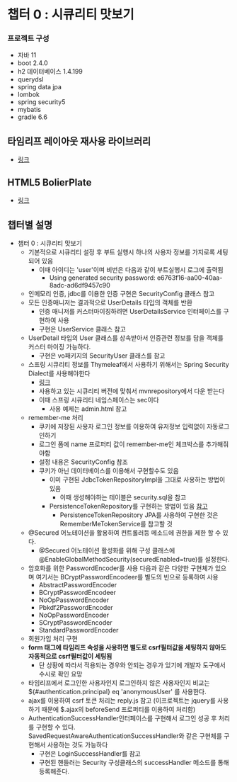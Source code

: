 # 챕터 0 : 시큐리티 맛보기

### 프로젝트 구성
* 자바 11
* boot 2.4.0
* h2 데이터베이스 1.4.199
* querydsl
* spring data jpa
* lombok
* spring security5
* mybatis
* gradle 6.6

## 타임리프 레이아웃 재사용 라이브러리
* [링크](https://ultraq.github.io/thymeleaf-layout-dialect/)

## HTML5 BolierPlate
* [링크](https://html5boilerplate.com)

## 챕터별 설명
 - 챕터 0 : 시큐리티 맛보기
    - 기본적으로 시큐리티 설정 후 부트 실행시 하나의 사용자 정보를 가지로록 세팅되어 있음
       - 이때 아이디는 'user'이며 비번은 다음과 같이 부트실행시 로그에 출력됨
         - Using generated security password: e6763f16-aa00-40aa-8adc-ad6df9457c90
    - 인메모리 인증, jdbc를 이용한 인증 구현은 SecurityConfig 클래스 참고
    - 모든 인증매니저는 결과적으로 UserDetails 타입의 객체를 반환
       - 인증 매니저를 커스터마이징하려면 UserDetailsService 인터페이스를 구현하여 사용
       - 구현은 UserService 클래스 참고
    - UserDetail 타입의 User 클래스를 상속받아서 인증관련 정보를 담을 객체를 커스터 마이징 가능하다.
       - 구현은 vo패키지의 SecurityUser 클래스를 참고
    - 스프링 시큐리티 정보를 Thymeleaf에서 사용하기 위해서는 Spring Security Dialect를 사용해야한다
       - [링크](https://github.com/thymeleaf/thymeleaf-extras-springsecurity)
       - 사용하고 있는 시큐리티 버전에 맞춰서 mvnrepository에서 다운 받는다
       - 이때 스프링 시큐리티 네임스페이스는 sec이다
          - 사용 예제는 admin.html 참고
    - remember-me 처리
       - 쿠키에 저장된 사용자 로그인 정보를 이용하여 유저정보 입력없이 자동로그인하기
       - 로그인 폼에 name 프로퍼티 값이 remember-me인 체크박스를 추가해줘야함
       - 설정 내용은 SecurityConfig 참조
       - 쿠키가 아닌 데이터베이스를 이용해서 구현할수도 있음
          - 이미 구현된 JdbcTokenRepositoryImpl을 그대로 사용하는 방법이 있음
              - 이때 생성해야하는 테이블은 security.sql을 참고
          - PersistenceTokenRepository를 구현하는 방법이 있음 [참고](https://github.com/spring-projects/spring-security/blob/master/web/src/main/java/org/springframework/security/web/authentication/rememberme/JdbcTokenRepositoryImpl.java)
              - PersistenceTokenRepository JPA를 사용하여 구현한 것은 RememberMeTokenService를 참고할 것
    - @Secured 어노테이션을 활용하여 컨트롤러등 메소드에 권한을 제한 할 수 있다.
       - @Secured 어노테이션 활성화를 위해 구성 클래스에 @EnableGlobalMethodSecurity(securedEnabled=true)를 설정한다.
    - 암호화를 위한 PasswordEncoder를 사용 다음과 같은 다양한 구현체가 있으며 여기서는 BCryptPasswordEncodeer를 별도의 빈으로 등록하여 사용
       - AbstractPasswordEncoder
       - BCryptPasswordEncodeer
       - NoOpPasswordEncoder
       - Pbkdf2PasswordEncoder
       - NoOpPasswordEncoder
       - SCryptPasswordEncoder
       - StandardPasswordEncoder
    - 회원가입 처리 구현
    - **form 태그에 타임리프 속성을 사용하면 별도로 csrf필터값을 세팅하지 않아도 자동적으로 csrf필터값이 세팅됨**
       - 단 상황에 따라서 적용되는 경우와 안되는 경우가 있기에 개발자 도구에서 수시로 확인 요망
    - 타임리프에서 로그인한 사용자인지 로그인하지 않은 사용자인지 비교는 ${#authentication.principal} eq 'anonymousUser' 를 사용한다.
    - ajax를 이용하여 csrf 토큰 처리는 reply.js 참고 (이프로젝트는 jquery를 사용하기 때문에 $.ajax의 beforeSend 프로퍼티를 이용하여 처리함)
    - AuthenticationSuccessHandler인터페이스를 구현해서 로그인 성공 후 처리를 구현할 수 있다.  
    SavedRequestAwareAuthenticationSuccessHandler와 같은 구현체를 구현해서 사용하는 것도 가능하다 
       - 구현은 LoginSuccessHandler를 참고
       - 구현된 핸들러는 Security 구성클래스의 successHandler 메소드를 통해 등록해준다.
          